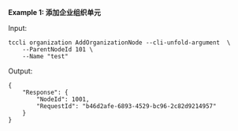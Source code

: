 **Example 1: 添加企业组织单元**



Input: 

```
tccli organization AddOrganizationNode --cli-unfold-argument  \
    --ParentNodeId 101 \
    --Name "test"
```

Output: 
```
{
    "Response": {
        "NodeId": 1001,
        "RequestId": "b46d2afe-6893-4529-bc96-2c82d9214957"
    }
}
```

